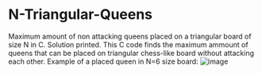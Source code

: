 # N-Triangular-Queens
Maximum amount of non attacking queens placed on a triangular board of size  N in C. Solution printed.
This C code finds the maximum ammount of queens that can be placed on triangular chess-like board without attacking each other. Example of a placed queen in N=6 size board: ![image](https://user-images.githubusercontent.com/118682717/227608857-0171ba98-ca8a-4773-accb-2a13f5e8fa81.png)
